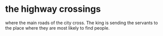 
# the highway crossings
where the main roads of the city cross. The king is sending the servants to the place where they are most likely to find people.